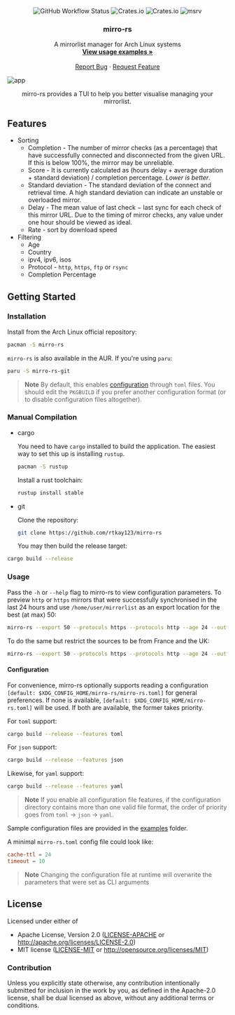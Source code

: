 <div align="center">
  <img alt="GitHub Workflow Status" src="https://img.shields.io/github/actions/workflow/status/rtkay123/mirro-rs/ci.yml?label=build">
  <img alt="Crates.io" src="https://img.shields.io/crates/l/mirro-rs">
  <img alt="Crates.io" src="https://img.shields.io/crates/v/mirro-rs">
  <img alt="msrv" src="https://img.shields.io/badge/msrv-1.71.0-blue"/>
</div>
<h3 align="center">mirro-rs</h3>
<p align="center">
A mirrorlist manager for Arch Linux systems
<br />
<a href="#usage"><strong>View usage examples »</strong></a>
<br />
<br />
<a href="https://github.com/rtkay123/mirro-rs/issues">Report Bug</a>
·
<a href="https://github.com/rtkay123/mirro-rs/issues">Request Feature</a>
</p>

![app](https://github.com/rtkay123/mirro-rs/assets/70331483/03acce81-6dd5-4fc8-b9a1-1709762d53b6)

<p align="center">mirro-rs provides a TUI to help you better visualise managing your mirrorlist.</p>

## Features

- Sorting
  - Completion - The number of mirror checks (as a percentage) that have successfully connected and disconnected from the given URL. If this is below 100%, the mirror may be unreliable.
  - Score - It is currently calculated as (hours delay + average duration + standard deviation) / completion percentage. _Lower is better_.
  - Standard deviation - The standard deviation of the connect and retrieval time. A high standard deviation can indicate an unstable or overloaded mirror.
  - Delay - The mean value of last check − last sync for each check of this mirror URL. Due to the timing of mirror checks, any value under one hour should be viewed as ideal.
  - Rate - sort by download speed
- Filtering
  - Age
  - Country
  - ipv4, ipv6, isos
  - Protocol - `http`, `https`, `ftp` or `rsync`
  - Completion Percentage

## Getting Started

### Installation

Install from the Arch Linux official repository:

```sh
pacman -S mirro-rs
```

`mirro-rs` is also available in the AUR. If you're using `paru`:

```sh
paru -S mirro-rs-git
```

> **Note**
> By default, this enables [configuration](#configuration) through `toml` files. You should edit the `PKGBUILD` if you prefer another configuration format (or to disable configuration files altogether).

### Manual Compilation

- cargo

  You need to have `cargo` installed to build the application. The easiest way to set this up is installing `rustup`.

  ```sh
  pacman -S rustup
  ```

  Install a rust toolchain:

  ```sh
  rustup install stable
  ```

- git

  Clone the repository:

  ```sh
  git clone https://github.com/rtkay123/mirro-rs
  ```

  You may then build the release target:

```sh
cargo build --release
```

### Usage

Pass the `-h` or `--help` flag to mirro-rs to view configuration parameters.
To preview `http` or `https` mirrors that were successfully synchronised in the last 24 hours and use `/home/user/mirrorlist` as an export location for the best (at max) 50:

```sh
mirro-rs --export 50 --protocols https --protocols http --age 24 --outfile "/home/user/mirrorlist"
```

To do the same but restrict the sources to be from France and the UK:

```sh
mirro-rs --export 50 --protocols https --protocols http --age 24 --outfile "/home/user/mirrorlist" -c France -c "United Kingdom"
```

#### Configuration

For convenience, mirro-rs optionally supports reading a configuration `[default: $XDG_CONFIG_HOME/mirro-rs/mirro-rs.toml]` for general preferences. If none is available, `[default: $XDG_CONFIG_HOME/mirro-rs.toml]` will be used. If both are available, the former takes priority.

For `toml` support:

```sh
cargo build --release --features toml
```

For `json` support:

```sh
cargo build --release --features json
```

Likewise, for `yaml` support:

```sh
cargo build --release --features yaml
```

> **Note**
> If you enable all configuration file features, if the configuration directory contains more than one valid file format, the order of priority goes from `toml` -> `json` -> `yaml`.

Sample configuration files are provided in the [examples](examples) folder.

A minimal `mirro-rs.toml` config file could look like:

```toml
cache-ttl = 24
timeout = 10
```

> **Note**
> Changing the configuration file at runtime will overwrite the parameters that were set as CLI arguments

## License

Licensed under either of

- Apache License, Version 2.0 ([LICENSE-APACHE](LICENSE-APACHE) or http://apache.org/licenses/LICENSE-2.0)
- MIT license ([LICENSE-MIT](LICENSE-MIT) or http://opensource.org/licenses/MIT)

### Contribution

Unless you explicitly state otherwise, any contribution intentionally submitted
for inclusion in the work by you, as defined in the Apache-2.0 license, shall
be dual licensed as above, without any additional terms or conditions.
